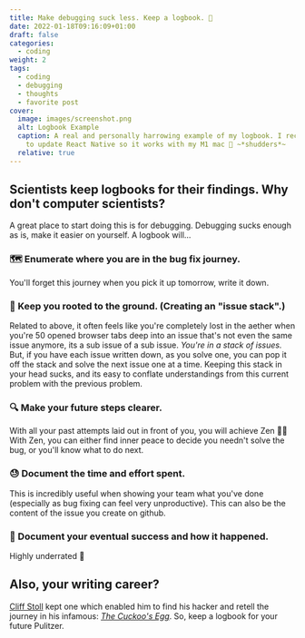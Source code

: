```yaml
---
title: Make debugging suck less. Keep a logbook. 📓
date: 2022-01-18T09:16:09+01:00
draft: false
categories:
  - coding
weight: 2
tags:
  - coding
  - debugging
  - thoughts
  - favorite post
cover:
  image: images/screenshot.png
  alt: Logbook Example
  caption: A real and personally harrowing example of my logbook. I recently tried
    to update React Native so it works with my M1 mac 🤮 ~*shudders*~
  relative: true
---
```

## Scientists keep logbooks for their findings. Why don't computer scientists?
A great place to start doing this is for debugging. Debugging sucks enough as is, make it easier on yourself. A logbook will...

### 🗺 Enumerate where you are in the bug fix journey.
  You'll forget this journey when you pick it up tomorrow, write it down.
### 🌳 Keep you rooted to the ground. (Creating an "issue stack".)
  Related to above, it often feels like you're completely lost in the aether when you're 50 opened browser tabs deep into an issue that's not even the same issue anymore, its a sub issue of a sub issue. *You're in a stack of issues.* But, if you have each issue written down, as you solve one, you can pop it off the stack and solve the next issue one at a time. Keeping this stack in your head sucks, and its easy to conflate understandings from this current problem with the previous problem.
### 🔍 Make your future steps clearer.
  With all your past attempts laid out in front of you, you will achieve Zen 🧘‍♂️ With Zen, you can either find inner peace to decide you needn't solve the bug, or you'll know what to do next.
### 😓 Document the time and effort spent. 
  This is incredibly useful when showing your team what you've done (especially as bug fixing can feel very unproductive). This can also be the content of the issue you create on github.
### 🍻 Document your eventual success and how it happened.
  Highly underrated 🥂
## Also, your writing career?
[Cliff Stoll](https://www.kleinbottle.com/) kept one which enabled him to find his hacker and retell the journey in his infamous: [*The Cuckoo's Egg*](https://en.wikipedia.org/wiki/The_Cuckoo%27s_Egg_(book)). So, keep a logbook for your future Pulitzer.
